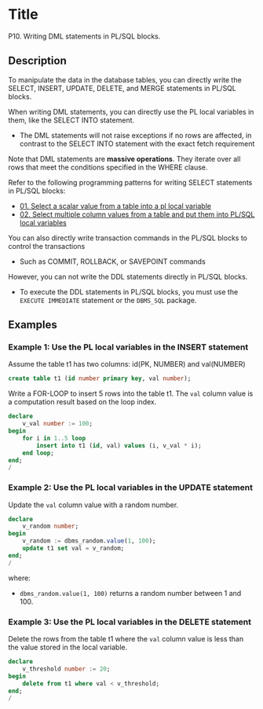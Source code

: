 # Title 

P10. Writing DML statements in PL/SQL blocks.

## Description

To manipulate the data in the database tables, you can directly write the SELECT, INSERT, UPDATE, DELETE, and MERGE statements in PL/SQL blocks.

When writing DML statements, you can directly use the PL local variables in them, like the SELECT INTO statement.
- The DML statements will not raise exceptions if no rows are affected, in contrast to the SELECT INTO statement with the exact fetch requirement

Note that DML statements are **massive operations**. They iterate over all rows that meet the conditions specified in the WHERE clause. 

Refer to the following programming patterns for writing SELECT statements in PL/SQL blocks:
- [01. Select a scalar value from a table into a pl local variable](01-select_scalar_value_to_variable.md)
- [02. Select multiple column values from a table and put them into PL/SQL local variables](02-select_multiple_col_val_to_var.md)


You can also directly write transaction commands in the PL/SQL blocks to control the transactions
- Such as COMMIT, ROLLBACK, or SAVEPOINT commands

However, you can not write the DDL statements directly in PL/SQL blocks. 
- To execute the DDL statements in PL/SQL blocks, you must use the `EXECUTE IMMEDIATE` statement or the `DBMS_SQL` package.

## Examples 

### Example 1: Use the PL local variables in the INSERT statement

Assume the table t1 has two columns: id(PK, NUMBER) and val(NUMBER)

```sql
create table t1 (id number primary key, val number);
```

Write a FOR-LOOP to insert 5 rows into the table t1. The `val` column value is a computation result based on the loop index.

```sql
declare
    v_val number := 100;
begin
    for i in 1..5 loop
        insert into t1 (id, val) values (i, v_val * i);
    end loop;
end;
/
```

### Example 2: Use the PL local variables in the UPDATE statement

Update the `val` column value with a random number.

```sql
declare
    v_random number;
begin
    v_random := dbms_random.value(1, 100);
    update t1 set val = v_random;
end;
/
```
where:
- `dbms_random.value(1, 100)` returns a random number between 1 and 100.

### Example 3: Use the PL local variables in the DELETE statement

Delete the rows from the table t1 where the `val` column value is less than the value stored in the local variable.

```sql
declare
    v_threshold number := 20;
begin
    delete from t1 where val < v_threshold;
end;
/
```





  
